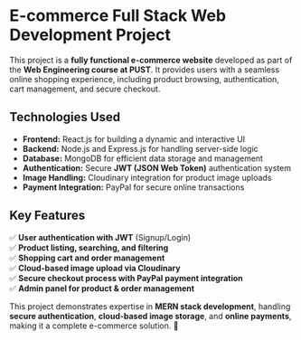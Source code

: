 # **E-commerce Full Stack Web Development Project**  

This project is a **fully functional e-commerce website** developed as part of the **Web Engineering course at PUST**. It provides users with a seamless online shopping experience, including product browsing, authentication, cart management, and secure checkout.  

## **Technologies Used**  
- **Frontend:** React.js for building a dynamic and interactive UI  
- **Backend:** Node.js and Express.js for handling server-side logic  
- **Database:** MongoDB for efficient data storage and management  
- **Authentication:** Secure **JWT (JSON Web Token)** authentication system  
- **Image Handling:** Cloudinary integration for product image uploads  
- **Payment Integration:** PayPal for secure online transactions  

## **Key Features**  
✅ **User authentication with JWT** (Signup/Login)  
✅ **Product listing, searching, and filtering**  
✅ **Shopping cart and order management**  
✅ **Cloud-based image upload via Cloudinary**  
✅ **Secure checkout process with PayPal payment integration**  
✅ **Admin panel for product & order management**  

This project demonstrates expertise in **MERN stack development**, handling **secure authentication**, **cloud-based image storage**, and **online payments**, making it a complete e-commerce solution. 🚀
